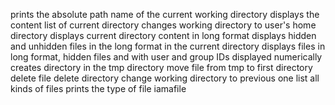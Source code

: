 prints the absolute path name of the current working directory
displays the content list of current directory
changes working directory to user's home directory
displays current directory content in long format
displays hidden and unhidden files in the long format in the current directory
displays files in long format, hidden files and with user and group IDs displayed numerically
creates directory in the tmp directory
move file from tmp to first directory
delete file
delete directory
change working directory to previous one
list all kinds of files
prints the type of file iamafile
